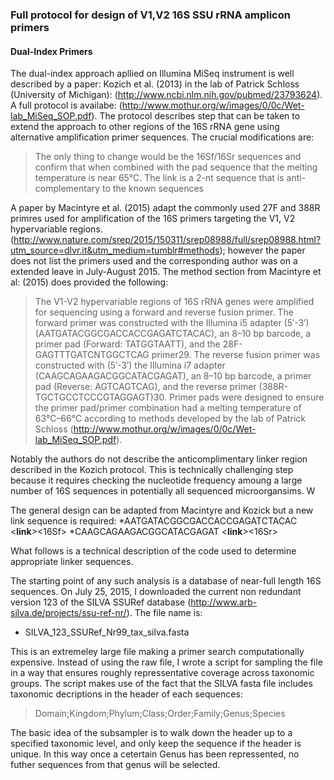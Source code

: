 ### Full protocol for design of V1,V2 16S SSU rRNA amplicon primers

#### Dual-Index Primers
The dual-index approach apllied on Illumina MiSeq instrument is well described by a paper: Kozich et al. (2013) in the lab of Patrick Schloss (University of Michigan): (http://www.ncbi.nlm.nih.gov/pubmed/23793624). A full protocol is availabe: (http://www.mothur.org/w/images/0/0c/Wet-lab_MiSeq_SOP.pdf). The protocol describes step that can be taken to extend the approach to other regions of the 16S rRNA gene using alternative amplification primer sequences. The crucial modifications are:

> The only thing to change would be the 16Sf/16Sr sequences and confirm that when combined with the pad sequence that the melting temperature is near 65°C. The link is a 2-nt sequence that is anti-complementary to the known sequences 

A paper by Macintyre et al. (2015) adapt the commonly used 27F and 388R primres used for amplification of the 16S primers targeting the V1, V2 hypervariable regions. (http://www.nature.com/srep/2015/150311/srep08988/full/srep08988.html?utm_source=dlvr.it&utm_medium=tumblr#methods); however the paper does not list the primers used and the corresponding author was on a extended leave in July-August 2015. The method section from Macintyre et al: (2015) does provided the following:

> The V1-V2 hypervariable regions of 16S rRNA genes were amplified for sequencing using a forward and reverse fusion primer. The forward primer was constructed with the Illumina i5 adapter (5′-3′) (AATGATACGGCGACCACCGAGATCTACAC), an 8–10 bp barcode, a primer pad (Forward: TATGGTAATT), and the 28F-GAGTTTGATCNTGGCTCAG primer29. The reverse fusion primer was constructed with (5′-3′) the Illumina i7 adapter (CAAGCAGAAGACGGCATACGAGAT), an 8–10 bp barcode, a primer pad (Reverse: AGTCAGTCAG), and the reverse primer (388R-TGCTGCCTCCCGTAGGAGT)30. Primer pads were designed to ensure the primer pad/primer combination had a melting temperature of 63°C–66°C according to methods developed by the lab of Patrick Schloss (http://www.mothur.org/w/images/0/0c/Wet-lab_MiSeq_SOP.pdf). 

Notably the authors do not describe the anticomplimentary linker region described in the Kozich protocol. This is technically challenging step because it requires checking the nucleotide frequency amoung a large number of 16S sequences in potentially all sequenced microorgansims. W

The general design can be adapted from Macintyre and Kozick but a new link sequence is required:
*AATGATACGGCGACCACCGAGATCTACAC <i5><pad><**link**><16Sf> 
*CAAGCAGAAGACGGCATACGAGAT <i7><pad><**link**><16Sr> 

What follows is a technical description of the code used to determine appropriate linker sequences. 

The starting point of any such analysis is a database of near-full length 16S sequences. On July 25, 2015, 
I downloaded the current non redundant version 123 of the SILVA SSURef database (http://www.arb-silva.de/projects/ssu-ref-nr/). The file name is:
* SILVA_123_SSURef_Nr99_tax_silva.fasta

This is an extremeley large file making a primer search computationally expensive. Instead of using the raw file, I wrote a script for sampling the file in a way that ensures roughly repressentative coverage across taxonomic groups. The script makes use of the fact that the SILVA fasta file includes taxonomic decriptions in the header of each sequences:
> Domain;Kingdom;Phylum;Class;Order;Family;Genus;Species

The basic idea of the subsampler is to walk down the header up to a specified taxonomic level, and only keep the sequence if the header is unique. In this way once a cetertain Genus has been repressented, no futher sequences from that genus will be selected. 





 

















